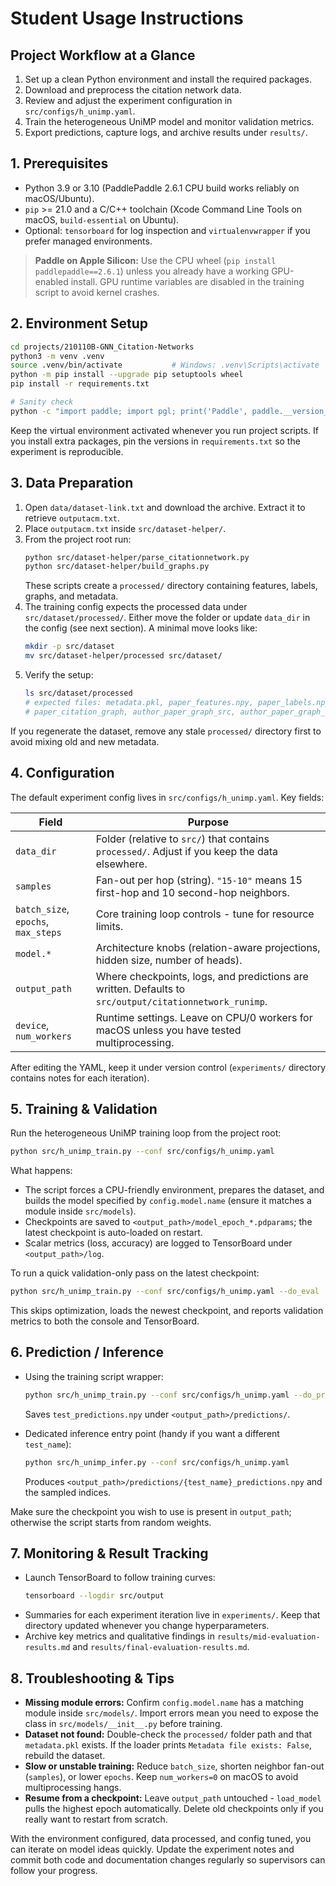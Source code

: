 # Student Usage Instructions

## Project Workflow at a Glance
1. Set up a clean Python environment and install the required packages.
2. Download and preprocess the citation network data.
3. Review and adjust the experiment configuration in `src/configs/h_unimp.yaml`.
4. Train the heterogeneous UniMP model and monitor validation metrics.
5. Export predictions, capture logs, and archive results under `results/`.

## 1. Prerequisites
- Python 3.9 or 3.10 (PaddlePaddle 2.6.1 CPU build works reliably on macOS/Ubuntu).
- `pip` >= 21.0 and a C/C++ toolchain (Xcode Command Line Tools on macOS, `build-essential` on Ubuntu).
- Optional: `tensorboard` for log inspection and `virtualenvwrapper` if you prefer managed environments.

> **Paddle on Apple Silicon:** Use the CPU wheel (`pip install paddlepaddle==2.6.1`) unless you already have a working GPU-enabled install. GPU runtime variables are disabled in the training script to avoid kernel crashes.

## 2. Environment Setup
```bash
cd projects/210110B-GNN_Citation-Networks
python3 -m venv .venv
source .venv/bin/activate           # Windows: .venv\Scripts\activate
python -m pip install --upgrade pip setuptools wheel
pip install -r requirements.txt

# Sanity check
python -c "import paddle; import pgl; print('Paddle', paddle.__version__)"
```

Keep the virtual environment activated whenever you run project scripts. If you install extra packages, pin the versions in `requirements.txt` so the experiment is reproducible.

## 3. Data Preparation
1. Open `data/dataset-link.txt` and download the archive. Extract it to retrieve `outputacm.txt`.
2. Place `outputacm.txt` inside `src/dataset-helper/`.
3. From the project root run:
   ```bash
   python src/dataset-helper/parse_citationnetwork.py
   python src/dataset-helper/build_graphs.py
   ```
   These scripts create a `processed/` directory containing features, labels, graphs, and metadata.
4. The training config expects the processed data under `src/dataset/processed/`. Either move the folder or update `data_dir` in the config (see next section). A minimal move looks like:
   ```bash
   mkdir -p src/dataset
   mv src/dataset-helper/processed src/dataset/
   ```
5. Verify the setup:
   ```bash
   ls src/dataset/processed
   # expected files: metadata.pkl, paper_features.npy, paper_labels.npy,
   # paper_citation_graph, author_paper_graph_src, author_paper_graph_dst, ...
   ```

If you regenerate the dataset, remove any stale `processed/` directory first to avoid mixing old and new metadata.

## 4. Configuration
The default experiment config lives in `src/configs/h_unimp.yaml`. Key fields:

| Field | Purpose |
|-------|---------|
| `data_dir` | Folder (relative to `src/`) that contains `processed/`. Adjust if you keep the data elsewhere. |
| `samples` | Fan-out per hop (string). `"15-10"` means 15 first-hop and 10 second-hop neighbors. |
| `batch_size`, `epochs`, `max_steps` | Core training loop controls - tune for resource limits. |
| `model.*` | Architecture knobs (relation-aware projections, hidden size, number of heads). |
| `output_path` | Where checkpoints, logs, and predictions are written. Defaults to `src/output/citationnetwork_runimp`. |
| `device`, `num_workers` | Runtime settings. Leave on CPU/0 workers for macOS unless you have tested multiprocessing. |

After editing the YAML, keep it under version control (`experiments/` directory contains notes for each iteration).

## 5. Training & Validation
Run the heterogeneous UniMP training loop from the project root:
```bash
python src/h_unimp_train.py --conf src/configs/h_unimp.yaml
```

What happens:
- The script forces a CPU-friendly environment, prepares the dataset, and builds the model specified by `config.model.name` (ensure it matches a module inside `src/models`).
- Checkpoints are saved to `<output_path>/model_epoch_*.pdparams`; the latest checkpoint is auto-loaded on restart.
- Scalar metrics (loss, accuracy) are logged to TensorBoard under `<output_path>/log`.

To run a quick validation-only pass on the latest checkpoint:
```bash
python src/h_unimp_train.py --conf src/configs/h_unimp.yaml --do_eval
```
This skips optimization, loads the newest checkpoint, and reports validation metrics to both the console and TensorBoard.

## 6. Prediction / Inference
- Using the training script wrapper:
  ```bash
  python src/h_unimp_train.py --conf src/configs/h_unimp.yaml --do_predict
  ```
  Saves `test_predictions.npy` under `<output_path>/predictions/`.

- Dedicated inference entry point (handy if you want a different `test_name`):
  ```bash
  python src/h_unimp_infer.py --conf src/configs/h_unimp.yaml
  ```
  Produces `<output_path>/predictions/{test_name}_predictions.npy` and the sampled indices.

Make sure the checkpoint you wish to use is present in `output_path`; otherwise the script starts from random weights.

## 7. Monitoring & Result Tracking
- Launch TensorBoard to follow training curves:
  ```bash
  tensorboard --logdir src/output
  ```
- Summaries for each experiment iteration live in `experiments/`. Keep that directory updated whenever you change hyperparameters.
- Archive key metrics and qualitative findings in `results/mid-evaluation-results.md` and `results/final-evaluation-results.md`.

## 8. Troubleshooting & Tips
- **Missing module errors:** Confirm `config.model.name` has a matching module inside `src/models/`. Import errors mean you need to expose the class in `src/models/__init__.py` before training.
- **Dataset not found:** Double-check the `processed/` folder path and that `metadata.pkl` exists. If the loader prints `Metadata file exists: False`, rebuild the dataset.
- **Slow or unstable training:** Reduce `batch_size`, shorten neighbor fan-out (`samples`), or lower `epochs`. Keep `num_workers=0` on macOS to avoid multiprocessing hangs.
- **Resume from a checkpoint:** Leave `output_path` untouched - `load_model` pulls the highest epoch automatically. Delete old checkpoints only if you really want to restart from scratch.

With the environment configured, data processed, and config tuned, you can iterate on model ideas quickly. Update the experiment notes and commit both code and documentation changes regularly so supervisors can follow your progress.
